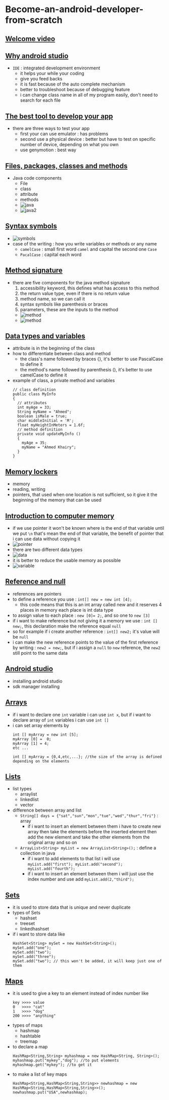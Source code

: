 # Become-an-android-developer-from-scratch
## [Welcome video](https://www.udemy.com/course/become-an-android-developer-from-scratch/learn/lecture/1046310#overview)

## [Why android studio](https://www.udemy.com/course/become-an-android-developer-from-scratch/learn/lecture/2128242#overview)
- `IDE` : integrated development environment
  - it helps your while your coding
  - give you feed backs
  - it is fast because of the auto complete mechanism
  - better to troubleshoot because of debugging feature
  - i can change class name in all of my program easily, don't need to search for each file

## [The best tool to develop your app](https://www.udemy.com/course/become-an-android-developer-from-scratch/learn/lecture/2128244#overview)
- there are three ways to test your app
  - first your can use emulator : has problems
  - second use a physical device : better but have to test on specific number of device, depending on what you own
  - use genymotion : best way

## [Files, packages, classes and methods](https://www.udemy.com/course/become-an-android-developer-from-scratch/learn/lecture/1009674#overview)
- Java code components
  - File
  - class
  - attribute
  - methods
  - ![java](java-components.png)
  - ![java2](java-components2.png)

## [Syntax symbols](https://www.udemy.com/course/become-an-android-developer-from-scratch/learn/lecture/1009678#overview)
- ![symbols](symbols.png)
- case of the writing : how you write variables or methods or any name
  - `camelCase` : small first word `camel` and capital the second one `Case`
  - `PacalCase` : capital each word

## [Method signature](https://www.udemy.com/course/become-an-android-developer-from-scratch/learn/lecture/1009686#overview)
- there are five components for the java method signature
  1. accessibility keyword, this defines what has access to this method
  2. the return value type, even if there is no return value
  3. method name, so we can call it
  4. syntax symbols like parenthesis or braces
  5. parameters, these are the inputs to the method
  - ![method](method.png)
  - ![method](method2.png)

## [Data types and variables](https://www.udemy.com/course/become-an-android-developer-from-scratch/learn/lecture/1009702#overview)
- attribute is in the beginning of the class
- how to differentiate between class and method
  - the class's name followed by braces {}, it's better to use PascalCase to define it
  - the method's name followed by parenthesis (), it's better to use camelCase to define it
- example of class, a private method and variables
  ```
  // class definition
  public class MyInfo
  {
    // attributes
    int myAge = 33;
    String myName = "Ahmed";
    boolean isMale = true;
    char middleInitial = 'M';
    float myHeightInMeters = 1.6f;
    // method definition
    private void updateMyInfo ()
    {
      myAge = 35;
      myName = "Ahmed Khairy";
    }
  }
  ```

## [Memory lockers](https://www.udemy.com/course/become-an-android-developer-from-scratch/learn/lecture/1157038#overview)
- memory
- reading, writing
- pointers, that used when one location is not sufficient, so it give it the beginning of the memory that can be used

## [Introduction to computer memory](https://www.udemy.com/course/become-an-android-developer-from-scratch/learn/lecture/1012938#overview)
- if we use pointer it won't be known where is the end of that variable until we put `\n` that's mean the end of that variable, the benefit of pointer that i can use data without copying it
- ![pointer](pointer.png)
- there are two different data types
- ![data](data-types.png)
- it is better to reduce the usable memory as possible
- ![variable](variables.png)

## [Reference and null](https://www.udemy.com/course/become-an-android-developer-from-scratch/learn/lecture/1012942#overview)
- references are pointers
- to define a reference you use : `int[] new = new int [4];`
  - this code means that this is an int array called new and it reserves 4 places in memory each place is int data type
- to assign value to each place : `new [0]= 2;`, and so one to `new [3]`
- if i want to make reference but not giving it a memory we use : `int [] new;`, this declaration make the reference equal `null`
- so for example if i create another reference : `int[] new2;` it's value will be `null`
- i can make the new reference points to the value of the first reference by writing : `new2 = new;`, but if i assign a `null` to `new` reference, the `new2` still point to the same data

## [Android studio](https://www.udemy.com/course/become-an-android-developer-from-scratch/learn/lecture/1012948#overview)
- installing android studio
- sdk manager installing

## [Arrays](https://www.udemy.com/course/become-an-android-developer-from-scratch/learn/lecture/1013024#overview)
- if i want to declare one `int` variable i can use `int x`, but if i want to declare array of `int` variables i can use `int []`
- i can set array elements by
  ```
  int [] myArray = new int [5];
  myArray [0] =  0;
  myArray [1] = 4;
  etc ...
  ```
  ```
  int [] myArray = {0,4,etc,...}; //the size of the array is defined depending on the elements
  ```

## [Lists](https://www.udemy.com/course/become-an-android-developer-from-scratch/learn/lecture/1013026#overview)
- list types
  - arraylist
  - linkedlist
  - vector
- difference between array and list
  - `String[] days = {"sat","sun","mon","tue","wed","thur","fri"}` : array
    - if i want to insert an element between them i have to create new array then take the elements before the inserted element then add the new element and take the other elements from the original array and so on
  - `ArrayList<String> myList = new ArrayList<String>();` : define a collection in java
    - if i want to add elements to that list i will use `myList.add("first"); myList.add("second"); myList.add("fourth");`
    - if i want to insert an element between them i will just use the index number and use add `myList.add(2,"third");`

## [Sets](https://www.udemy.com/course/become-an-android-developer-from-scratch/learn/lecture/1013028#overview)
- it is used to store data that is unique and never duplicate
- types of Sets
  - hashset
  - treeset
  - linkedhashset
- if i want to store data like
    ```
    HashSet<String> mySet = new HashSet<String>();
    mySet.add("one");
    mySet.add("two");
    mySet.add("three");
    mySet.add("two"); // this won't be added, it will keep just one of them
    ```

## [Maps](https://www.udemy.com/course/become-an-android-developer-from-scratch/learn/lecture/1013030#overview)
- it is used to give a key to an element instead of index number like
  ```
  key >>>> value
  0   >>>> "cat"
  1   >>>> "dog"
  200 >>>> "anything"
  ```
- types of maps
  - hashmap
  - hashtable
  - treemap
- to declare a map
  ```
  HashMap<String,String> myhashmap = new HashMap<String, String>();
  myhashmap.put("mykey","dog"); //to put elements
  myhashmap.get("mykey"); //to get it
  ```
- to make a list of key maps
  ```
  HashMap<String,HashMap<String,String>> newhashmap = new HashMap<String,HashMap<String,String>>();
  newhashmap.put("USA",newhashmap);
  ```
